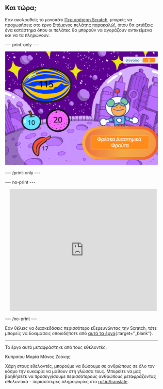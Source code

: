 ## Και τώρα;


Εάν ακολουθείς το μονοπάτι [Περισσότερη Scratch](https://projects.raspberrypi.org/el-GR/raspberrypi/more-scratch), μπορείς να προχωρήσεις στο έργο [Επόμενος πελάτης παρακαλώ!](https://projects.raspberrypi.org/el-GR/projects/next-customer-please), όπου θα φτιάξεις ένα κατάστημα όπου οι πελάτες θα μπορούν να αγοράζουν αντικείμενα και να τα πληρώνουν.

--- print-only ---

![Επόμενος πελάτης παρακαλώ](images/next-customer-please.png)

--- /print-only ---

--- no-print ---

<div class="scratch-preview" style="margin-left: 15px;">
  <iframe allowtransparency="true" width="485" height="402" src="https://scratch.mit.edu/projects/embed/528696418/?autostart=false" frameborder="0"></iframe>
</div>

--- /no-print ---

Εάν θέλεις να διασκεδάσεις περισσότερο εξερευνώντας την Scratch, τότε μπορείς να δοκιμάσεις οποιοδήποτε από [αυτά τα έργα](https://projects.raspberrypi.org/el-GR/projects?software%5B%5D=scratch&curriculum%5B%5D=%201){:target="_blank"}.

***
Το έργο αυτό μεταφράστηκε από τους εθελοντές:

Κυπραίου Μαρία
Μάνος Ζεάκης

Χάρη στους εθελοντές, μπορούμε να δώσουμε σε ανθρώπους σε όλο τον κόσμο την ευκαιρία να μάθουν στη γλώσσα τους. Μπορείτε να μας βοηθήσετε να προσεγγίσουμε περισσότερους ανθρώπους μεταφράζοντας εθελοντικά - περισσότερες πληροφορίες στο [rpf.io/translate](https://rpf.io/translate).
